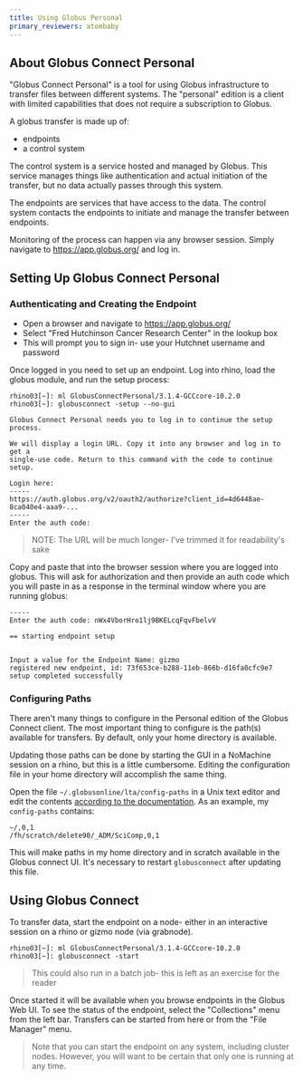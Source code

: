 ```yaml
---
title: Using Globus Personal
primary_reviewers: atombaby
---
```


## About Globus Connect Personal

"Globus Connect Personal" is a tool for using Globus infrastructure to transfer files between different systems.  The "personal" edition is a client with limited capabilities that does not require a subscription to Globus.

A globus transfer is made up of:

 - endpoints
 - a control system

The control system is a service hosted and managed by Globus.  This service manages things like authentication and actual initiation of the transfer, but no data actually passes through this system.

The endpoints are services that have access to the data.  The control system contacts the endpoints to initiate and manage the transfer between endpoints.

Monitoring of the process can happen via any browser session.  Simply navigate to https://app.globus.org/ and log in.

## Setting Up Globus Connect Personal

### Authenticating and Creating the Endpoint

 - Open a browser and navigate to https://app.globus.org/
 - Select "Fred Hutchinson Cancer Research Center" in the lookup box
 - This will prompt you to sign in- use your Hutchnet username and password

Once logged in you need to set up an endpoint.  Log into rhino, load the globus module, and run the setup process:

```
rhino03[~]: ml GlobusConnectPersonal/3.1.4-GCCcore-10.2.0
rhino03[~]: globusconnect -setup --no-gui

Globus Connect Personal needs you to log in to continue the setup process.

We will display a login URL. Copy it into any browser and log in to get a
single-use code. Return to this command with the code to continue setup.

Login here:
-----
https://auth.globus.org/v2/oauth2/authorize?client_id=4d6448ae-8ca040e4-aaa9-...
-----
Enter the auth code: 
```

> NOTE: The URL will be much longer- I've trimmed it for readability's sake

Copy and paste that into the browser session where you are logged into globus.  This will ask for authorization and then provide an auth code which you will paste in as a response in the terminal window where you are running globus:

```
-----
Enter the auth code: nWx4VborHro1lj9BKELcqFqvFbelvV

== starting endpoint setup


Input a value for the Endpoint Name: gizmo
registered new endpoint, id: 73f653ce-b288-11eb-866b-d16fa0cfc9e7
setup completed successfully
```

### Configuring Paths

There aren't many things to configure in the Personal edition of the Globus Connect client.  The most important thing to configure is the path(s) available for transfers.  By default, only your home directory is available.

Updating those paths can be done by starting the GUI in a NoMachine session on a rhino, but this is a little cumbersome.  Editing the configuration file in your home directory will accomplish the same thing.

Open the file `~/.globusonline/lta/config-paths` in a Unix text editor and edit the contents [according to the documentation](https://docs.globus.org/how-to/globus-connect-personal-linux/#config-paths).  As an example, my `config-paths` contains:

```
~/,0,1
/fh/scratch/delete90/_ADM/SciComp,0,1
```

This will make paths in my home directory and in scratch available in the Globus connect UI.  It's necessary to restart `globusconnect` after updating this file.

## Using Globus Connect

To transfer data, start the endpoint on a node- either in an interactive session on a rhino or gizmo node (via grabnode).

```
rhino03[~]: ml GlobusConnectPersonal/3.1.4-GCCcore-10.2.0
rhino03[~]: globusconnect -start
```

> This could also run in a batch job- this is left as an exercise for the reader

Once started it will be available when you browse endpoints in the Globus Web UI.  To see the status of the endpoint, select the "Collections" menu from the left bar.  Transfers can be started from here or from the "File Manager" menu.

> Note that you can start the endpoint on any system, including cluster nodes.  However, you will want to be certain that only one is running at any time.
